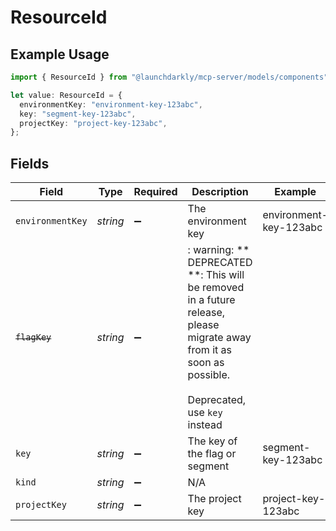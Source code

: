 # ResourceId

## Example Usage

```typescript
import { ResourceId } from "@launchdarkly/mcp-server/models/components";

let value: ResourceId = {
  environmentKey: "environment-key-123abc",
  key: "segment-key-123abc",
  projectKey: "project-key-123abc",
};
```

## Fields

| Field                                                                                                                                                             | Type                                                                                                                                                              | Required                                                                                                                                                          | Description                                                                                                                                                       | Example                                                                                                                                                           |
| ----------------------------------------------------------------------------------------------------------------------------------------------------------------- | ----------------------------------------------------------------------------------------------------------------------------------------------------------------- | ----------------------------------------------------------------------------------------------------------------------------------------------------------------- | ----------------------------------------------------------------------------------------------------------------------------------------------------------------- | ----------------------------------------------------------------------------------------------------------------------------------------------------------------- |
| `environmentKey`                                                                                                                                                  | *string*                                                                                                                                                          | :heavy_minus_sign:                                                                                                                                                | The environment key                                                                                                                                               | environment-key-123abc                                                                                                                                            |
| ~~`flagKey`~~                                                                                                                                                     | *string*                                                                                                                                                          | :heavy_minus_sign:                                                                                                                                                | : warning: ** DEPRECATED **: This will be removed in a future release, please migrate away from it as soon as possible.<br/><br/>Deprecated, use <code>key</code> instead |                                                                                                                                                                   |
| `key`                                                                                                                                                             | *string*                                                                                                                                                          | :heavy_minus_sign:                                                                                                                                                | The key of the flag or segment                                                                                                                                    | segment-key-123abc                                                                                                                                                |
| `kind`                                                                                                                                                            | *string*                                                                                                                                                          | :heavy_minus_sign:                                                                                                                                                | N/A                                                                                                                                                               |                                                                                                                                                                   |
| `projectKey`                                                                                                                                                      | *string*                                                                                                                                                          | :heavy_minus_sign:                                                                                                                                                | The project key                                                                                                                                                   | project-key-123abc                                                                                                                                                |